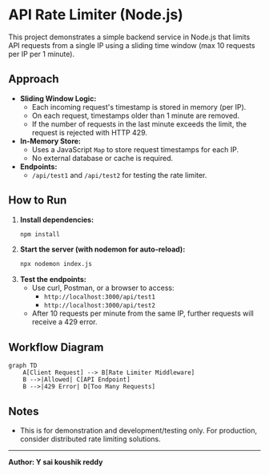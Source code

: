 # API Rate Limiter (Node.js)

This project demonstrates a simple backend service in Node.js that limits API requests from a single IP using a sliding time window (max 10 requests per IP per 1 minute).

## Approach
- **Sliding Window Logic:**
  - Each incoming request's timestamp is stored in memory (per IP).
  - On each request, timestamps older than 1 minute are removed.
  - If the number of requests in the last minute exceeds the limit, the request is rejected with HTTP 429.
- **In-Memory Store:**
  - Uses a JavaScript `Map` to store request timestamps for each IP.
  - No external database or cache is required.
- **Endpoints:**
  - `/api/test1` and `/api/test2` for testing the rate limiter.

## How to Run
1. **Install dependencies:**
   ```sh
   npm install
   ```
2. **Start the server (with nodemon for auto-reload):**
   ```sh
   npx nodemon index.js
   ```
3. **Test the endpoints:**
   - Use curl, Postman, or a browser to access:
     - `http://localhost:3000/api/test1`
     - `http://localhost:3000/api/test2`
   - After 10 requests per minute from the same IP, further requests will receive a 429 error.

## Workflow Diagram

```mermaid
graph TD
    A[Client Request] --> B[Rate Limiter Middleware]
    B -->|Allowed| C[API Endpoint]
    B -->|429 Error| D[Too Many Requests]
```

## Notes
- This is for demonstration and development/testing only. For production, consider distributed rate limiting solutions.

---

**Author: Y sai koushik reddy**
